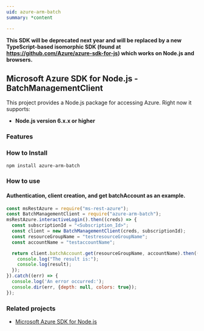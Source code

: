 ```yaml
---
uid: azure-arm-batch
summary: *content

---
```

**This SDK will be deprecated next year and will be replaced by a new TypeScript-based isomorphic SDK (found at https://github.com/Azure/azure-sdk-for-js) which works on Node.js and browsers.**
## Microsoft Azure SDK for Node.js - BatchManagementClient

This project provides a Node.js package for accessing Azure. Right now it supports:
- **Node.js version 6.x.x or higher**

### Features


### How to Install

```bash
npm install azure-arm-batch
```

### How to use

#### Authentication, client creation, and get batchAccount as an example.

```javascript
const msRestAzure = require("ms-rest-azure");
const BatchManagementClient = require("azure-arm-batch");
msRestAzure.interactiveLogin().then((creds) => {
  const subscriptionId = "<Subscription_Id>";
  const client = new BatchManagementClient(creds, subscriptionId);
  const resourceGroupName = "testresourceGroupName";
  const accountName = "testaccountName";

  return client.batchAccount.get(resourceGroupName, accountName).then((result) => {
    console.log("The result is:");
    console.log(result);
  });
}).catch((err) => {
  console.log('An error occurred:');
  console.dir(err, {depth: null, colors: true});
});
```
### Related projects

- [Microsoft Azure SDK for Node.js](https://github.com/Azure/azure-sdk-for-node)
